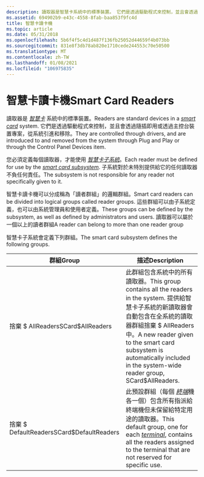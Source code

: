 ```yaml
---
description: 讀取器是智慧卡系統中的標準裝置。 它們是透過驅動程式來控制，並且會透過隨插即用或透過主控台裝置專案，從系統引進和移除。
ms.assetid: 694902b9-e43c-4558-8fab-baa853f9fc4d
title: 智慧卡讀卡機
ms.topic: article
ms.date: 05/31/2018
ms.openlocfilehash: 5b6f4f5c4d1d487f136fb25052d44659f4b073bb
ms.sourcegitcommit: 831e8f3db78ab820e1710cede244553c70e50500
ms.translationtype: MT
ms.contentlocale: zh-TW
ms.lasthandoff: 01/08/2021
ms.locfileid: "106975835"
---
```

# <a name="smart-card-readers"></a><span data-ttu-id="37d5a-104">智慧卡讀卡機</span><span class="sxs-lookup"><span data-stu-id="37d5a-104">Smart Card Readers</span></span>

<span data-ttu-id="37d5a-105">讀取器是 [*智慧卡*](../secgloss/s-gly.md) 系統中的標準裝置。</span><span class="sxs-lookup"><span data-stu-id="37d5a-105">Readers are standard devices in a [*smart card*](../secgloss/s-gly.md) system.</span></span> <span data-ttu-id="37d5a-106">它們是透過驅動程式來控制，並且會透過隨插即用或透過主控台裝置專案，從系統引進和移除。</span><span class="sxs-lookup"><span data-stu-id="37d5a-106">They are controlled through drivers, and are introduced to and removed from the system through Plug and Play or through the Control Panel Devices item.</span></span>

<span data-ttu-id="37d5a-107">您必須定義每個讀取器，才能使用 [*智慧卡子系統*](../secgloss/s-gly.md)。</span><span class="sxs-lookup"><span data-stu-id="37d5a-107">Each reader must be defined for use by the [*smart card subsystem*](../secgloss/s-gly.md).</span></span> <span data-ttu-id="37d5a-108">子系統對於未特別提供給它的任何讀取器不負任何責任。</span><span class="sxs-lookup"><span data-stu-id="37d5a-108">The subsystem is not responsible for any reader not specifically given to it.</span></span>

<span data-ttu-id="37d5a-109">智慧卡讀卡機可以分成稱為「讀者群組」的邏輯群組。</span><span class="sxs-lookup"><span data-stu-id="37d5a-109">Smart card readers can be divided into logical groups called reader groups.</span></span> <span data-ttu-id="37d5a-110">這些群組可以由子系統定義，也可以由系統管理員和使用者定義。</span><span class="sxs-lookup"><span data-stu-id="37d5a-110">These groups can be defined by the subsystem, as well as defined by administrators and users.</span></span> <span data-ttu-id="37d5a-111">讀取器可以屬於一個以上的讀者群組</span><span class="sxs-lookup"><span data-stu-id="37d5a-111">A reader can belong to more than one reader group</span></span>

<span data-ttu-id="37d5a-112">智慧卡子系統會定義下列群組。</span><span class="sxs-lookup"><span data-stu-id="37d5a-112">The smart card subsystem defines the following groups.</span></span>



| <span data-ttu-id="37d5a-113">群組</span><span class="sxs-lookup"><span data-stu-id="37d5a-113">Group</span></span>                | <span data-ttu-id="37d5a-114">描述</span><span class="sxs-lookup"><span data-stu-id="37d5a-114">Description</span></span>                                                                                                                                                                                            |
|----------------------|--------------------------------------------------------------------------------------------------------------------------------------------------------------------------------------------------------|
| <span data-ttu-id="37d5a-115">捨棄 $ AllReaders</span><span class="sxs-lookup"><span data-stu-id="37d5a-115">SCard$AllReaders</span></span>     | <span data-ttu-id="37d5a-116">此群組包含系統中的所有讀取器。</span><span class="sxs-lookup"><span data-stu-id="37d5a-116">This group contains all the readers in the system.</span></span> <span data-ttu-id="37d5a-117">提供給智慧卡子系統的新讀取器會自動包含在全系統的讀取器群組捨棄 $ AllReaders 中。</span><span class="sxs-lookup"><span data-stu-id="37d5a-117">A new reader given to the smart card subsystem is automatically included in the system-wide reader group, SCard$AllReaders.</span></span>                         |
| <span data-ttu-id="37d5a-118">捨棄 $ DefaultReaders</span><span class="sxs-lookup"><span data-stu-id="37d5a-118">SCard$DefaultReaders</span></span> | <span data-ttu-id="37d5a-119">此預設群組（每個 [*終端*](../secgloss/t-gly.md)機各一個）包含所有指派給終端機但未保留給特定用途的讀取器。</span><span class="sxs-lookup"><span data-stu-id="37d5a-119">This default group, one for each [*terminal*](../secgloss/t-gly.md), contains all the readers assigned to the terminal that are not reserved for specific use.</span></span> |



 

 

 

